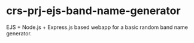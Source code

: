 # crs-prj-ejs-band-name-generator
 EJS + Node.js + Express.js based webapp for a basic random band name generator.
